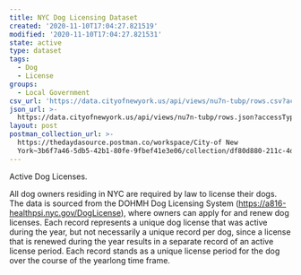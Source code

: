 ```yaml
---
title: NYC Dog Licensing Dataset
created: '2020-11-10T17:04:27.821519'
modified: '2020-11-10T17:04:27.821531'
state: active
type: dataset
tags:
  - Dog
  - License
groups:
  - Local Government
csv_url: 'https://data.cityofnewyork.us/api/views/nu7n-tubp/rows.csv?accessType=DOWNLOAD'
json_url: >-
  https://data.cityofnewyork.us/api/views/nu7n-tubp/rows.json?accessType=DOWNLOAD
layout: post
postman_collection_url: >-
  https://thedaydasource.postman.co/workspace/City-of New
  York~3b6f7a46-5db5-42b1-80fe-9fbef41e3e06/collection/df80d880-211c-4d8e-8f95-a351d3fea546
---
```

Active Dog Licenses.

All dog owners residing in NYC are required by law to license their dogs. The data is sourced from the DOHMH Dog Licensing System (https://a816-healthpsi.nyc.gov/DogLicense), where owners can apply for and renew dog licenses. Each record represents a unique dog license that was active during the year, but not necessarily a unique record per dog, since a license that is renewed during the year results in a separate record of an active license period. Each record stands as a unique license period for the dog over the course of the yearlong time frame.
